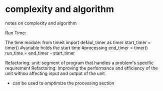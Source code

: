 # complexity and algorithm
notes on complexity and algorithm

Run Time:

The time module:
from timeit import defaul_timer as timer
start_timer = timer() #variable holds the start time
#processing
end_timer = timer()
run_time = end_timer - start_timer 

Refactoring:
unit: segment of program that handles a problem's specific requirement
Refactoring: Improving the performance and efficiency of the unit withou affecting input and output of the unit
- can be used to omptimize the processing section


